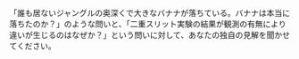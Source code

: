 「誰も居ないジャングルの奥深くで大きなバナナが落ちている。バナナは本当に落ちたのか？」のような問いと、「二重スリット実験の結果が観測の有無により違いが生じるのはなぜか？」という問いに対して、あなたの独自の見解を聞かせてください。

